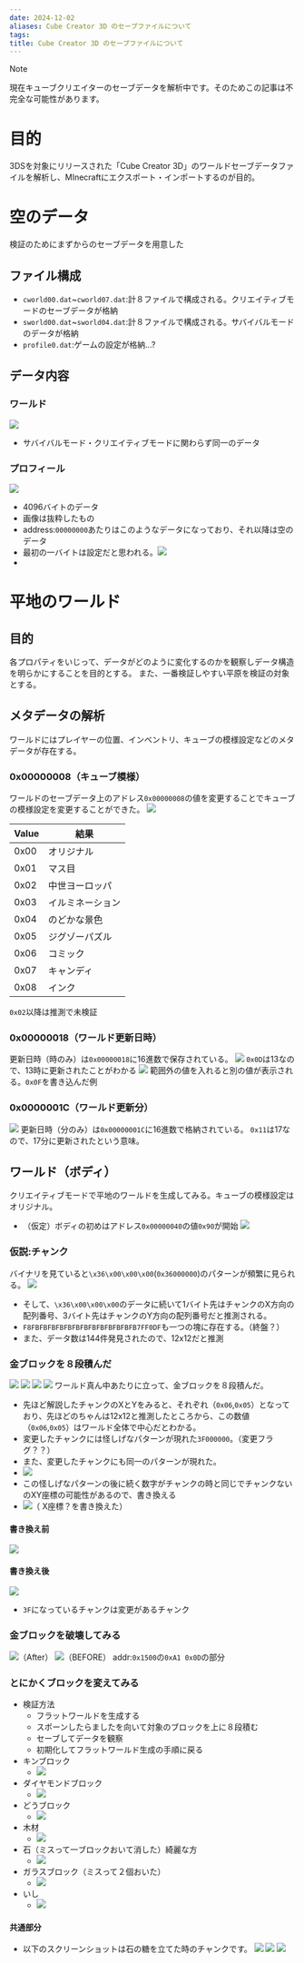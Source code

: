 ```yaml
---
date: 2024-12-02
aliases: Cube Creator 3D のセーブファイルについて
tags: 
title: Cube Creator 3D のセーブファイルについて
---
```

 > [!NOTE]
 > 現在キューブクリエイターのセーブデータを解析中です。そのためこの記事は不完全な可能性があります。
# 目的
3DSを対象にリリースされた「Cube Creator 3D」のワールドセーブデータファイルを解析し、MInecraftにエクスポート・インポートするのが目的。
# 空のデータ
検証のためにまずからのセーブデータを用意した
## ファイル構成
- `cworld00.dat`~`cworld07.dat`:計８ファイルで構成される。クリエイティブモードのセーブデータが格納
- `sworld00.dat`~`sworld04.dat`:計８ファイルで構成される。サバイバルモードのデータが格納
- `profile0.dat`:ゲームの設定が格納...?
## データ内容
### ワールド
![](../attachments/Pasted%20image%2020241202131340.png)
- サバイバルモード・クリエイティブモードに関わらず同一のデータ
### プロフィール
![](../attachments/Pasted%20image%2020241202131525.png)
- 4096バイトのデータ
- 画像は抜粋したもの
- address:`00000000`あたりはこのようなデータになっており、それ以降は空のデータ
- 最初の一バイトは設定だと思われる。![](../attachments/Pasted%20image%2020241202131921.png)
- 
# 平地のワールド
## 目的
各プロパティをいじって、データがどのように変化するのかを観察しデータ構造を明らかにすることを目的とする。
また、一番検証しやすい平原を検証の対象とする。
## メタデータの解析
ワールドにはプレイヤーの位置、インベントリ、キューブの模様設定などのメタデータが存在する。
### 0x00000008（キューブ模様）
ワールドのセーブデータ上のアドレス`0x00000008`の値を変更することでキューブの模様設定を変更することができた。
![](../attachments/Pasted%20image%2020241202132407.png)

| Value | 結果       |
| ----- | -------- |
| 0x00  | オリジナル    |
| 0x01  | マス目      |
| 0x02  | 中世ヨーロッパ  |
| 0x03  | イルミネーション |
| 0x04  | のどかな景色   |
| 0x05  | ジグゾーパズル  |
| 0x06  | コミック     |
| 0x07  | キャンディ    |
| 0x08  | インク      |
`0x02`以降は推測で未検証

### 0x00000018（ワールド更新日時）
更新日時（時のみ）は`0x00000018`に16進数で保存されている。
![](../attachments/Pasted%20image%2020241202133635.png)
`0x0D`は13なので、13時に更新されたことがわかる
![](../attachments/Pasted%20image%2020241202134241.png)
範囲外の値を入れると別の値が表示される。`0x0F`を書き込んだ例
### 0x0000001C（ワールド更新分）
![](../attachments/Pasted%20image%2020241202133835.png)
更新日時（分のみ）は`0x00000001C`に16進数で格納されている。
`0x11`は17なので、17分に更新されたという意味。

## ワールド（ボディ）
クリエイティブモードで平地のワールドを生成してみる。キューブの模様設定はオリジナル。
- （仮定）ボディの初めはアドレス`0x00000040`の値`0x90`が開始
  ![](../attachments/Pasted%20image%2020241202153753.png)
### 仮説:チャンク
バイナリを見ていると`\x36\x00\x00\x00`(`0x36000000`)のパターンが頻繁に見られる。
![](../attachments/Pasted%20image%2020241202152902.png)
- そして、`\x36\x00\x00\x00`のデータに続いて1バイト先はチャンクのX方向の配列番号、3バイト先はチャンクのY方向の配列番号だと推測される。
- `F8FBFBFBFBFBFBFBFBFBFBFBFBFB7FF0DF`も一つの塊に存在する。（終盤？）
- また、データ数は144件発見されたので、12x12だと推測

### 金ブロックを８段積んだ
![](../attachments/Pasted%20image%2020241202154936.png)
![](../attachments/Pasted%20image%2020241202154958.png)
![](../attachments/Pasted%20image%2020241202155005.png)
![](../attachments/Pasted%20image%2020241202155215.png)
ワールド真ん中あたりに立って、金ブロックを８段積んだ。
- 先ほど解説したチャンクのXとYをみると、それぞれ（`0x06`,`0x05`）となっており、先ほどのちゃんは12x12と推測したところから、この数値（`0x06`,`0x05`）はワールド全体で中心だとわかる。
- 変更したチャンクには怪しげなパターンが現れた`3F000000`。（変更フラグ？？）
- また、変更したチャンクにも同一のパターンが現れた。
- ![](../attachments/Pasted%20image%2020241202160700.png)
- この怪しげなパターンの後に続く数字がチャンクの時と同じでチャンクないのXY座標の可能性があるので、書き換える
- ![](../attachments/Pasted%20image%2020241202160927.png)（ X座標？を書き換えた）

#### 書き換え前
![](../attachments/Pasted%20image%2020241202160901.png)
#### 書き換え後
![](../attachments/Pasted%20image%2020241202161107.png)
- `3F`になっているチャンクは変更があるチャンク
### 金ブロックを破壊してみる
![](../attachments/Pasted%20image%2020241202181123.png)（After）
![](../attachments/Pasted%20image%2020241202155215.png)（BEFORE）
addr:`0x1500`の`0xA1 0x0D`の部分

### とにかくブロックを変えてみる
- 検証方法
	- フラットワールドを生成する
	- スポーンしたらましたを向いて対象のブロックを上に８段積む
	- セーブしてデータを観察
	- 初期化してフラットワールド生成の手順に戻る
- キンブロック
	- ![](../attachments/Pasted%20image%2020241202181123.png)
- ダイヤモンドブロック
	- ![](../attachments/Pasted%20image%2020241202182458.png)
- どうブロック
	- ![](../attachments/Pasted%20image%2020241202182702.png)
- 木材
	- ![](../attachments/Pasted%20image%2020241202182859.png)
- 石（ミスって一ブロックおいて消した）綺麗な方
	- ![](../attachments/Pasted%20image%2020241202183136.png)
- ガラスブロック（ミスって２個おいた）
	- ![](../attachments/Pasted%20image%2020241202183433.png)
- いし
	- ![](../attachments/Pasted%20image%2020241202183834.png)
#### 共通部分
- 以下のスクリーンショットは石の糖を立てた時のチャンクです。
![](../attachments/Pasted%20image%2020241202184050.png)
![](../attachments/Pasted%20image%2020241202184122.png)
![](../attachments/Pasted%20image%2020241202184206.png)
